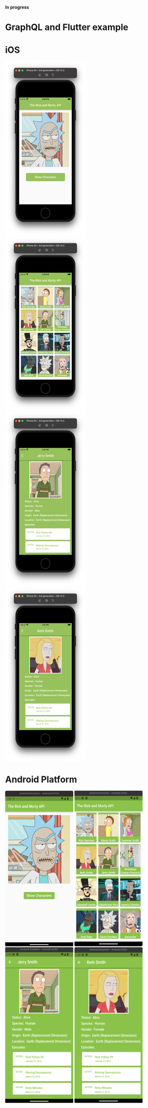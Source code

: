 **In progress**
# GraphQL and Flutter example

# iOS

<p align="left">
<img src="https://github.com/CodingFlutter/flutter_graphql/blob/main/assets/pics/ios_pic1.png" width="260" height="560"/> 
<img src="https://github.com/CodingFlutter/flutter_graphql/blob/main/assets/pics/ios_pic2.png" width="260" height="560"/>
<img src="https://github.com/CodingFlutter/flutter_graphql/blob/main/assets/pics/ios_pic3.png" width="260" height="560"/> 
<img src="https://github.com/CodingFlutter/flutter_graphql/blob/main/assets/pics/ios_pic4.png" width="260" height="560"/>
</p>

# Android Platform

<p align="left">
<img src="https://github.com/CodingFlutter/flutter_graphql/blob/main/assets/pics/and_pic1.png" width="220" height="500"/> 
<img src="https://github.com/CodingFlutter/flutter_graphql/blob/main/assets/pics/and_pic2.png" width="220" height="500"/>
<img src="https://github.com/CodingFlutter/flutter_graphql/blob/main/assets/pics/and_pic3.png" width="220" height="500"/> 
<img src="https://github.com/CodingFlutter/flutter_graphql/blob/main/assets/pics/and_pic4.png" width="220" height="500"/>
</p>
